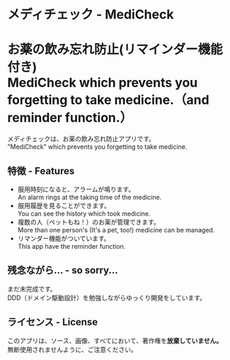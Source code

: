 # メディチェック - MediCheck


お薬の飲み忘れ防止(リマインダー機能付き)<br>
MediCheck which prevents you forgetting to take medicine.（and reminder function.）
====

メディチェックは、お薬の飲み忘れ防止アプリです。<br>
"MediCheck" which prevents you forgetting to take medicine.

## 特徴 - Features
- 服用時刻になると、アラームが鳴ります。<br>An alarm rings at the taking time of the medicine.
- 服用履歴を見ることができます。<br>You can see the history which took medicine.
- 複数の人（ペットもね！）のお薬が管理できます。<br>More than one person's (It's a pet, too!) medicine can be managed.
- リマンダー機能がついています。<br>This app have the reminder function.


## 残念ながら... - so sorry...
まだ未完成です。<br>
DDD（ドメイン駆動設計）を勉強しながらゆっくり開発をしています。<br>

## ライセンス - License
このアプリは、ソース、画像、すべてにおいて、著作権を<b>放棄していません。</b><br>
無断使用されませんように、ご注意ください。<br>
